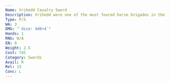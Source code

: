 ```yaml
---
Name: Vrihedd Cavalry Sword
Description: Vrihedd were one of the most feared horse brigades in the world once. I faced ‘em once. Me and my mates. Lemme tell ya, these blued-steel swords, wielded from the back of a horse, can take the head off the toughest dwarf. Lucky I survived.
Type: P/S
WA: 3
DMG: "`dice: 4d6+4`"
Hands: 1
RNG: N/A
EN: 0
Weight: 2.5
Cost: 745
Category: Swords
Avail: R
Rel: 15
Conc: L
---
```

